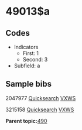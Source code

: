 # 49013$a

## Codes

-   Indicators
    -   First: 1
    -   Second: 3
-   Subfield: a

## Sample bibs

2047977 [Quicksearch](https://search.library.yale.edu/catalog/2047977) [VXWS](http://prodorbis.library.yale.edu:7014/vxws/GetHoldingsService?bibId=2047977)

3215158 [Quicksearch](https://search.library.yale.edu/catalog/3215158) [VXWS](http://prodorbis.library.yale.edu:7014/vxws/GetHoldingsService?bibId=3215158)

**Parent topic:**[490](../../tags/490/490.md)

